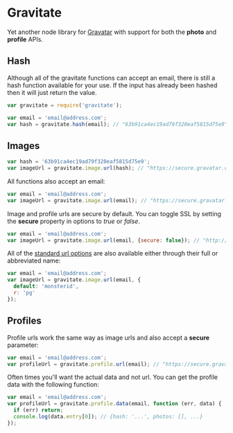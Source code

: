 Gravitate
=========

Yet another node library for [Gravatar](http://en.gravatar.com) with support for both the **photo** and **profile** APIs.

Hash
----

Although all of the gravitate functions can accept an email, there is still a hash function available for your use.
If the input has already been hashed then it will just return the value.

```javascript
var gravitate = require('gravitate');

var email = 'email@address.com';
var hash = gravitate.hash(email); // "63b91ca4ec19ad79f320eaf5815d75e9"
```

Images
------

```javascript
var hash = '63b91ca4ec19ad79f320eaf5815d75e9';
var imageUrl = gravitate.image.url(hash); // "https://secure.gravatar.com/avatar/63b91ca4ec19ad79f320eaf5815d75e9"
```

All functions also accept an email:

```javascript
var email = 'email@address.com';
var imageUrl = gravitate.image.url(email); // "https://secure.gravatar.com/avatar/63b91ca4ec19ad79f320eaf5815d75e9"
```

Image and profile urls are secure by default.
You can toggle SSL by setting the **secure** property in options to *true* or *false*.

```javascript
var email = 'email@address.com';
var imageUrl = gravitate.image.url(email, {secure: false}); // "http://www.gravatar.com/avatar/63b91ca4ec19ad79f320eaf5815d75e9"
```

All of the [standard url options](http://en.gravatar.com/site/implement/images/) are also available either through their full or abbreviated name:

```javascript
var email = 'email@address.com';
var imageUrl = gravitate.image.url(email, {
  default: 'monsterid',
  r: 'pg'
});
```

Profiles
--------

Profile urls work the same way as image urls and also accept a **secure** parameter:

```javascript
var email = 'email@address.com';
var profileUrl = gravitate.profile.url(email); // "https://secure.gravatar.com/63b91ca4ec19ad79f320eaf5815d75e9.json"
```

Often times you'll want the actual data and not url.
You can get the profile data with the following function:

```javascript
var email = 'email@address.com';
var profileUrl = gravitate.profile.data(email, function (err, data) {
  if (err) return;
  console.log(data.entry[0]); // {hash: '...', photos: [], ...}
});
```